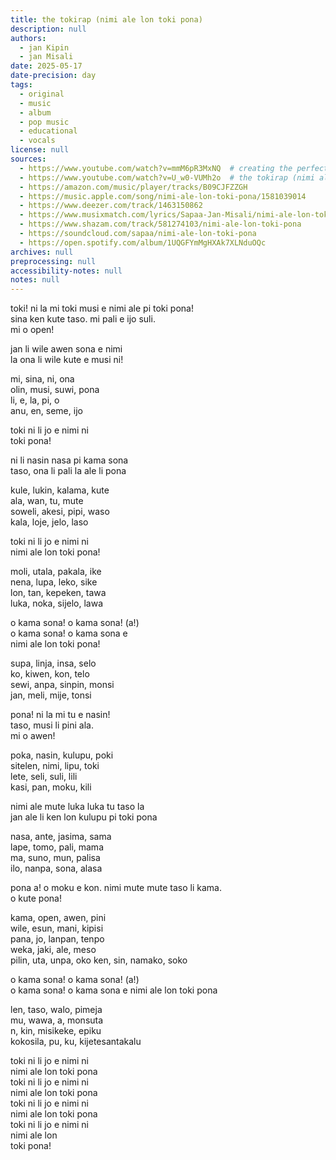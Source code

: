 ```yaml
---
title: the tokirap (nimi ale lon toki pona)
description: null
authors:
  - jan Kipin
  - jan Misali
date: 2025-05-17
date-precision: day
tags:
  - original
  - music
  - album
  - pop music
  - educational
  - vocals
license: null
sources:
  - https://www.youtube.com/watch?v=mmM6pR3MxNQ  # creating the perfect tokirap \[epiku]
  - https://www.youtube.com/watch?v=U_w0-VUMh2o  # the tokirap (nimi ale lon toki pona)
  - https://amazon.com/music/player/tracks/B09CJFZZGH
  - https://music.apple.com/song/nimi-ale-lon-toki-pona/1581039014
  - https://www.deezer.com/track/1463150862
  - https://www.musixmatch.com/lyrics/Sapaa-Jan-Misali/nimi-ale-lon-toki-pona
  - https://www.shazam.com/track/581274103/nimi-ale-lon-toki-pona
  - https://soundcloud.com/sapaa/nimi-ale-lon-toki-pona
  - https://open.spotify.com/album/1UQGFYmMgHXAk7XLNduOQc
archives: null
preprocessing: null
accessibility-notes: null
notes: null
---
```


toki! ni la mi toki musi e nimi ale pi toki pona!  \
sina ken kute taso. mi pali e ijo suli.  \
mi o open!

jan li wile awen sona e nimi  \
la ona li wile kute e musi ni!

mi, sina, ni, ona  \
olin, musi, suwi, pona  \
li, e, la, pi, o  \
anu, en, seme, ijo

toki ni li jo e nimi ni  \
toki pona!

ni li nasin nasa pi kama sona  \
taso, ona li pali la ale li pona

kule, lukin, kalama, kute  \
ala, wan, tu, mute  \
soweli, akesi, pipi, waso  \
kala, loje, jelo, laso

toki ni li jo e nimi ni  \
nimi ale lon toki pona!

moli, utala, pakala, ike  \
nena, lupa, leko, sike  \
lon, tan, kepeken, tawa  \
luka, noka, sijelo, lawa

o kama sona! o kama sona! (a!)  \
o kama sona! o kama sona e  \
nimi ale lon toki pona!

supa, linja, insa, selo  \
ko, kiwen, kon, telo  \
sewi, anpa, sinpin, monsi  \
jan, meli, mije, tonsi

pona! ni la mi tu e nasin!  \
taso, musi li pini ala.  \
mi o awen!

poka, nasin, kulupu, poki  \
sitelen, nimi, lipu, toki  \
lete, seli, suli, lili  \
kasi, pan, moku, kili

nimi ale mute luka luka tu taso la  \
jan ale li ken lon kulupu pi toki pona

nasa, ante, jasima, sama  \
lape, tomo, pali, mama  \
ma, suno, mun, palisa  \
ilo, nanpa, sona, alasa

pona a! o moku e kon. nimi mute mute taso li kama.  \
o kute pona!

kama, open, awen, pini  \
wile, esun, mani, kipisi  \
pana, jo, lanpan, tenpo  \
weka, jaki, ale, meso  \
pilin, uta, unpa, oko
ken, sin, namako, soko

o kama sona! o kama sona! (a!)  \
o kama sona! o kama sona e
nimi ale lon toki pona

len, taso, walo, pimeja  \
mu, wawa, a, monsuta  \
n, kin, misikeke, epiku  \
kokosila, pu, ku, kijetesantakalu

toki ni li jo e nimi ni  \
nimi ale lon toki pona  \
toki ni li jo e nimi ni  \
nimi ale lon toki pona  \
toki ni li jo e nimi ni  \
nimi ale lon toki pona  \
toki ni li jo e nimi ni  \
nimi ale lon  \
toki pona!
